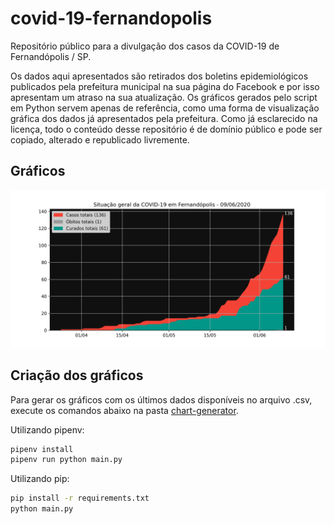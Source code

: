 # covid-19-fernandopolis
Repositório público para a divulgação dos casos da COVID-19 de Fernandópolis / SP.

Os dados aqui apresentados são retirados dos boletins epidemiológicos publicados pela prefeitura municipal na sua página do Facebook e por isso apresentam um atraso na sua atualização. Os gráficos gerados pelo script em Python servem apenas de referência, como uma forma de visualização gráfica dos dados já apresentados pela prefeitura. Como já esclarecido na licença, todo o conteúdo desse repositório é de domínio público e pode ser copiado, alterado e republicado livremente.

## Gráficos

![Gráfico de área da COVID-19](./images/area_chart.png)

## Criação dos gráficos

Para gerar os gráficos com os últimos dados disponíveis no arquivo .csv, execute os comandos abaixo na pasta [chart-generator](./chart-generator).

Utilizando pipenv:

```sh
pipenv install
pipenv run python main.py
```

Utilizando pip:

```sh
pip install -r requirements.txt
python main.py
```